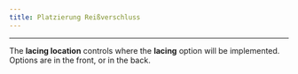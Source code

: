 ```yaml
---
title: Platzierung Reißverschluss
---
```


***

The **lacing location** controls where the **lacing** option will be implemented.
Options are in the front, or in the back.
